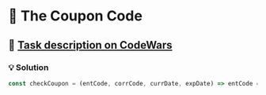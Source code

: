 # 📝 The Coupon Code

## 🔗 [Task description on CodeWars](https://www.codewars.com/kata/539de388a540db7fec000642)

### 💡 Solution

```javascript
const checkCoupon = (entCode, corrCode, currDate, expDate) => entCode === corrCode && new Date(currDate) <= new Date(expDate);
```
